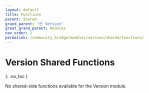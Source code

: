 ```yaml
---
layout: default
title: Functions
parent: Shared
grand_parent: "📦 Version"
great_grand_parent: Modules
nav_order: 1
permalink: /community_bridge/modules/version/shared/functions/
---
```


# Version Shared Functions
{: .no_toc }

No shared-side functions available for the Version module.